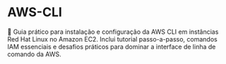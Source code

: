# AWS-CLI
🚀 Guia prático para instalação e configuração da AWS CLI em instâncias Red Hat Linux no Amazon EC2. Inclui tutorial passo-a-passo, comandos IAM essenciais e desafios práticos para dominar a interface de linha de comando da AWS.
